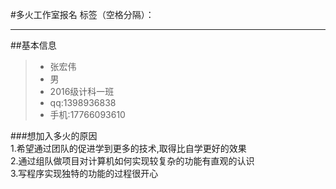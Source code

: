 ﻿
#多火工作室报名
标签（空格分隔）： 

---
##基本信息
> * 张宏伟 
> * 男
> * 2016级计科一班 
> * qq:1398936838
> * 手机:17766093610  

###想加入多火的原因  
1.希望通过团队的促进学到更多的技术,取得比自学更好的效果  
2.通过组队做项目对计算机如何实现较复杂的功能有直观的认识  
3.写程序实现独特的功能的过程很开心